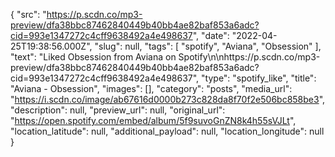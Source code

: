 {
  "src": "https://p.scdn.co/mp3-preview/dfa38bbc87462840449b40bb4ae82baf853a6adc?cid=993e1347272c4cff9638492a4e498637",
  "date": "2022-04-25T19:38:56.000Z",
  "slug": null,
  "tags": [
    "spotify",
    "Aviana",
    "Obsession"
  ],
  "text": "Liked Obsession from Aviana on Spotify\n\nhttps://p.scdn.co/mp3-preview/dfa38bbc87462840449b40bb4ae82baf853a6adc?cid=993e1347272c4cff9638492a4e498637",
  "type": "spotify_like",
  "title": "Aviana - Obsession",
  "images": [],
  "category": "posts",
  "media_url": "https://i.scdn.co/image/ab67616d0000b273c828da8f70f2e506bc858be3",
  "description": null,
  "preview_url": null,
  "original_url": "https://open.spotify.com/embed/album/5f9suvoGnZN8k4h55sVJLt",
  "location_latitude": null,
  "additional_payload": null,
  "location_longitude": null
}